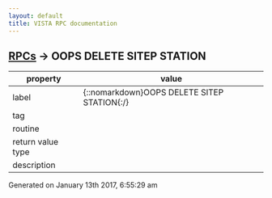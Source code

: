 ```yaml
---
layout: default
title: VISTA RPC documentation
---
```




## [RPCs](TableOfContent.md) &#8594; OOPS DELETE SITEP STATION 

 property | value 
--- | --- 
 label | {::nomarkdown}OOPS DELETE SITEP STATION{:/}
 tag | 
 routine | 
 return value type | 
 description | 




 Generated on January 13th 2017, 6:55:29 am